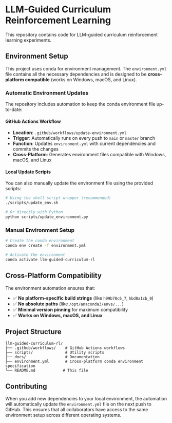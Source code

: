 # LLM-Guided Curriculum Reinforcement Learning

This repository contains code for LLM-guided curriculum reinforcement learning experiments.

## Environment Setup

This project uses conda for environment management. The `environment.yml` file contains all the necessary dependencies and is designed to be **cross-platform compatible** (works on Windows, macOS, and Linux).

### Automatic Environment Updates

The repository includes automation to keep the conda environment file up-to-date:

#### GitHub Actions Workflow
- **Location**: `.github/workflows/update-environment.yml`
- **Trigger**: Automatically runs on every push to `main` or `master` branch
- **Function**: Updates `environment.yml` with current dependencies and commits the changes
- **Cross-Platform**: Generates environment files compatible with Windows, macOS, and Linux

#### Local Update Scripts
You can also manually update the environment file using the provided scripts:

```bash
# Using the shell script wrapper (recommended)
./scripts/update_env.sh

# Or directly with Python
python scripts/update_environment.py
```

### Manual Environment Setup
```bash
# Create the conda environment
conda env create -f environment.yml

# Activate the environment
conda activate llm-guided-curriculum-rl
```

## Cross-Platform Compatibility

The environment automation ensures that:
- ✅ **No platform-specific build strings** (like `h99b78c6_7`, `hbd8a1cb_0`)
- ✅ **No absolute paths** (like `/opt/anaconda3/envs/...`)
- ✅ **Minimal version pinning** for maximum compatibility
- ✅ **Works on Windows, macOS, and Linux**

## Project Structure
```
llm-guided-curriculum-rl/
├── .github/workflows/    # GitHub Actions workflows
├── scripts/              # Utility scripts
├── docs/                 # Documentation
├── environment.yml       # Cross-platform conda environment specification
└── README.md            # This file
```

## Contributing

When you add new dependencies to your local environment, the automation will automatically update the `environment.yml` file on the next push to GitHub. This ensures that all collaborators have access to the same environment setup across different operating systems.